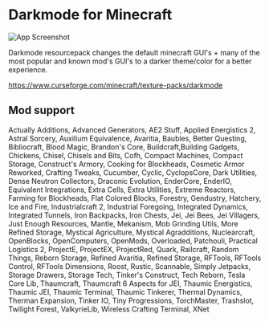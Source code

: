 
# Darkmode for Minecraft
![App Screenshot](https://i.imgur.com/Dj5f4Mb.png)

Darkmode resourcepack changes the default minecraft GUI's + many of the most popular and known mod's GUI's to a darker theme/color for a better experience.

https://www.curseforge.com/minecraft/texture-packs/darkmode

## Mod support

Actually Additions, Advanced Generators, AE2 Stuff, Applied Energistics 2, Astral Sorcery, Auxilium Equivalence, Avaritia, Baubles, Better Questing, Bibliocraft, Blood Magic, Brandon's Core, Buildcraft,Building Gadgets, Chickens, Chisel, Chisels and Bits, Cofh, Compact Machines, Compact Storage, Construct's Armory, Cooking for Blockheads, Cosmetic Armor Reworked, Crafting Tweaks, Cucumber, Cyclic, CyclopsCore, Dark Utilities, Dense Neutron Collectors, Draconic Evolution, EnderCore, EnderIO, Equivalent Integrations, Extra Cells, Extra Utilities, Extreme Reactors, Farming for Blockheads, Flat Colored Blocks, Forestry, Gendustry, Hatchery, Ice and Fire, Industrialcraft 2, Industrial Foregoing, Integrated Dynamics, Integrated Tunnels, Iron Backpacks, Iron Chests, Jei, Jei Bees, Jei Villagers, Just Enough Resources, Mantle, Mekanism, Mob Grinding Utils, More Refined Storage, Mystical Agriculture, Mystical Agradditions, Nuclearcraft, OpenBlocks, OpenComputers, OpenMods, Overloaded, Patchouli, Practical Logistics 2, ProjectE, ProjectEX, ProjectRed, Quark, Railcraft, Random Things, Reborn Storage, Refined Avaritia, Refined Storage, RFTools, RFTools Control, RFTools Dimensions, Roost, Rustic, Scannable, Simply Jetpacks, Storage Drawers, Storage Tech, Tinker's Construct, Tech Reborn, Tesla Core Lib, Thaumcraft, Thaumcraft 6 Aspects for JEI, Thaumic Energistics, Thaumic JEI, Thaumic Terminal, Thaumic Tinkerer, Thermal Dynamics, Therman Expansion, Tinker IO, Tiny Progressions, TorchMaster, Trashslot, Twilight Forest, ValkyrieLib, Wireless Crafting Terminal, XNet
